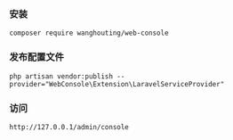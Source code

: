  
 ### 安装
```
composer require wanghouting/web-console
```
### 发布配置文件
```
php artisan vendor:publish --provider="WebConsole\Extension\LaravelServiceProvider"
```
### 访问

```
http://127.0.0.1/admin/console
```
